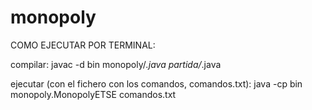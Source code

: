 # monopoly

COMO EJECUTAR POR TERMINAL:

compilar:
javac -d bin monopoly/*.java partida/*.java

ejecutar (con el fichero con los comandos, comandos.txt):
java -cp bin monopoly.MonopolyETSE comandos.txt
